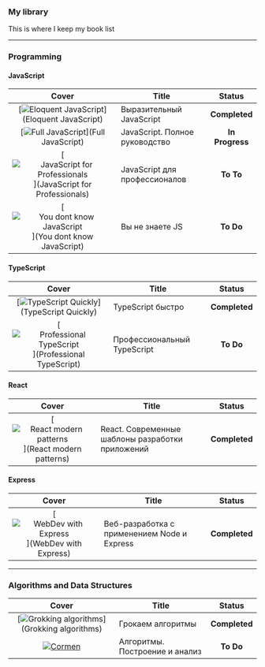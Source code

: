 ### My library

This is where I keep my book list

---

### Programming

#### JavaScript
| Cover | Title | Status |
| :---: | --- | :---: |
| [<img src="eloquent-javascript.jpg" alt="Eloquent JavaScript">](Eloquent JavaScript) | Выразительный JavaScript | **Completed** |
| [<img src="full-javascript.jpg" alt="Full JavaScript">](Full JavaScript) | JavaScript. Полное руководство | **In Progress** |
| [<img src="pro-javascript.webp" alt="JavaScript for Professionals">](JavaScript for Professionals) | JavaScript для профессионалов | **To To** |
| [<img src="you-dont-know-javascript.jpg" alt="You dont know JavaScript">](You dont know JavaScript) | Вы не знаете JS | **To Do** |

#### TypeScript
| Cover | Title | Status |
| :---: | --- | :---: |
| [<img src="fast-typescript.jpg" alt="TypeScript Quickly">](TypeScript Quickly) | TypeScript быстро | **Completed** |
| [<img src="pro-typescript.jpeg" alt="Professional TypeScript">](Professional TypeScript) | Профессиональный TypeScript | **To Do** |


#### React
| Cover | Title | Status |
| :---: | --- | :---: |
| [<img src="modern-react.jpg" alt="React modern patterns">](React modern patterns) | React. Современные шаблоны разработки приложений | **Completed** |

#### Express
| Cover | Title | Status |
| :---: | --- | :---: |
| [<img src="node-express.jpg" alt="WebDev with Express">](WebDev with Express) | Веб-разработка с применением Node и Express | **Completed** |

---

### Algorithms and Data Structures
| Cover | Title | Status |
| :---: | --- | :---: |
| [<img src="grokking-algorithms.webp" alt="Grokking algorithms">](Grokking algorithms) | Грокаем алгоритмы | **Completed** |
| [<img src="cormen.webp" alt="Cormen">](Cormen) | Алгоритмы. Построение и анализ | **To Do** |
